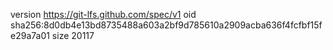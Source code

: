 version https://git-lfs.github.com/spec/v1
oid sha256:8d0db4e13bd8735488a603a2bf9d785610a2909acba636f4fcfbf15fe29a7a01
size 20117
